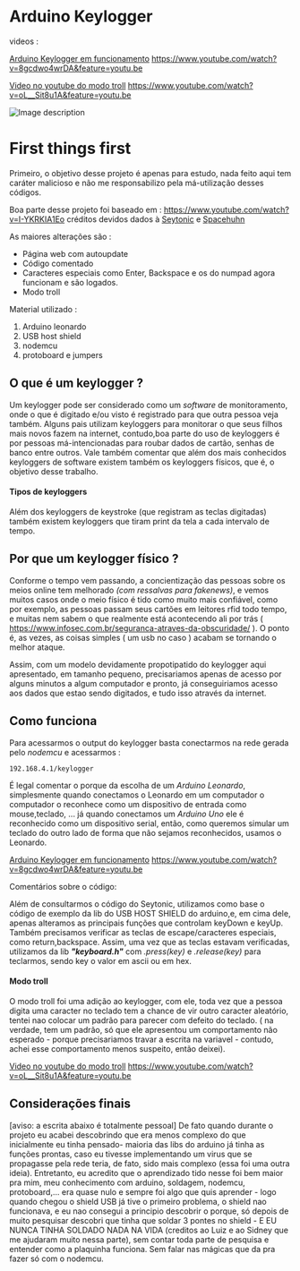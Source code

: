 # Arduino Keylogger 

videos : 

[Arduino Keylogger em funcionamento](https://www.youtube.com/watch?v=8gcdwo4wrDA&feature=youtu.be)
https://www.youtube.com/watch?v=8gcdwo4wrDA&feature=youtu.be

[Video no youtube do modo troll](https://www.youtube.com/watch?v=oL__Sit8u1A&feature=youtu.be)
https://www.youtube.com/watch?v=oL__Sit8u1A&feature=youtu.be

![Image description](https://i.imgur.com/UMdXUAg.jpg)

# First things first
Primeiro, o objetivo desse projeto é apenas para estudo, nada feito aqui tem caráter malicioso e não me responsabilizo pela má-utilização desses códigos.

Boa parte desse projeto foi baseado em : https://www.youtube.com/watch?v=I-YKRKIA1Eo
créditos devidos dados à [Seytonic](https://www.youtube.com/channel/UCW6xlqxSY3gGur4PkGPEUeA) e [Spacehuhn](https://www.youtube.com/user/g0ldk/videos)

As maiores alterações são :
 - Página web com autoupdate
 - Código comentado 
 - Caracteres especiais como Enter, Backspace e os do numpad agora funcionam e são logados.
 - Modo troll

Material utilizado :

 1. Arduino leonardo
 2. USB host shield
 3. nodemcu
 4. protoboard e jumpers


## O que é um keylogger ? 
Um keylogger pode ser considerado como um *software* de monitoramento, onde o que é digitado e/ou visto é registrado para que outra pessoa veja também. Alguns pais utilizam keyloggers para monitorar o que seus filhos mais novos fazem na internet, contudo,boa parte do uso de keyloggers é por pessoas má-intencionadas para roubar dados de cartão, senhas de banco entre outros. Vale também comentar que além dos mais conhecidos keyloggers de software existem também os keyloggers físicos, que é, o objetivo desse trabalho.

#### Tipos de keyloggers
Além dos keyloggers de keystroke (que registram as teclas digitadas) também existem keyloggers que tiram print da tela a cada intervalo de tempo. 


## Por que um keylogger físico ?
Conforme o tempo vem passando, a concientização das pessoas sobre os meios online tem melhorado *(com ressalvas para fakenews)*, e vemos muitos casos onde o meio físico é tido como muito mais confiável, como por exemplo, as pessoas passam seus cartões em leitores rfid todo tempo, e muitas nem sabem o que realmente está acontecendo ali por trás ( https://www.infosec.com.br/seguranca-atraves-da-obscuridade/ ). O ponto é, as vezes, as coisas simples ( um usb no caso ) acabam se tornando o melhor ataque. 

Assim, com um modelo devidamente propotipatido do keylogger aqui apresentado, em tamanho pequeno, precisariamos apenas de acesso por alguns minutos a algum computador e pronto, já conseguiriamos acesso aos dados que estao sendo digitados, e tudo isso através da internet.

## Como funciona
Para acessarmos o output do keylogger basta conectarmos na rede gerada pelo *nodemcu* e acessarmos : 
		
	192.168.4.1/keylogger
		
É legal comentar o porque da escolha de um *Arduino Leonardo*, simplesmente quando conectamos o Leonardo em um computador o computador o reconhece como um dispositivo de entrada como mouse,teclado, ... já quando conectamos um *Arduino Uno* ele é reconhecido como um dispositivo serial, então, como queremos simular um teclado do outro lado de forma que não sejamos reconhecidos, usamos o Leonardo.

[Arduino Keylogger em funcionamento](https://www.youtube.com/watch?v=8gcdwo4wrDA&feature=youtu.be)
https://www.youtube.com/watch?v=8gcdwo4wrDA&feature=youtu.be

Comentários sobre o código:

Além de consultarmos o código do Seytonic, utilizamos como base o código de exemplo da lib do USB HOST SHIELD do arduino,e, em cima dele, apenas alteramos as principais funções que controlam keyDown e keyUp. Também precisamos verificar as teclas de escape/caracteres especiais, como return,backspace.  Assim, uma vez que as teclas estavam verificadas, utilizamos da lib ***"keyboard.h"***  com *.press(key)* e *.release(key)* para teclarmos, sendo key o valor em ascii ou em hex.
#### Modo troll
O modo troll foi uma adição ao keylogger, com ele, toda vez que a pessoa digita uma caracter no teclado tem a chance de vir outro caracter aleatório, tentei nao colocar um padrão para parecer com defeito do teclado. ( na verdade, tem um padrão, só que ele apresentou um comportamento não esperado - porque precisariamos travar a escrita na variavel -  contudo, achei esse comportamento menos suspeito, então deixei).

[Video no youtube do modo troll](https://www.youtube.com/watch?v=oL__Sit8u1A&feature=youtu.be)
https://www.youtube.com/watch?v=oL__Sit8u1A&feature=youtu.be


## Considerações finais
[aviso: a escrita abaixo é totalmente pessoal]
De fato quando durante o projeto eu acabei descobrindo que era menos complexo do que inicialmente eu tinha pensado- maioria das libs do arduino já tinha as funções prontas, caso eu tivesse implementando um virus que se propagasse pela rede teria, de fato, sido mais complexo (essa foi uma outra ideia).
Entretanto, eu acredito que o aprendizado tido nesse foi bem maior pra mim, meu conhecimento com arduino, soldagem, nodemcu, protoboard,... era quase nulo e sempre foi algo que quis aprender - logo quando chegou o shield USB já tive o primeiro problema, o shield nao funcionava, e eu nao consegui a principio descobrir o porque, só depois de muito pesquisar descobri que tinha que soldar 3 pontes no shield  - E EU NUNCA TINHA SOLDADO NADA NA VIDA (creditos ao Luiz e ao Sidney que me ajudaram muito nessa parte), sem contar toda parte de pesquisa e entender como a plaquinha funciona. Sem falar nas mágicas que da pra fazer só com o nodemcu.



